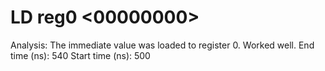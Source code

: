 # LD reg0 <00000000>

Analysis: The immediate value was loaded to register 0. Worked well.
End time (ns): 540
Start time (ns): 500